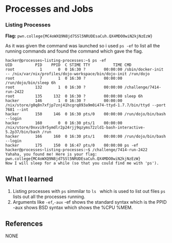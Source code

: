 # Processes and Jobs

### Listing Processes 

**Flag:** `pwn.college{MC4oWXQ9N8jd7SSl5NRUDEsaCuh.QX4MDO0wiN2kjNzEzW}`

As it was given the command was launched so i used `ps -ef` to list all the running commands and found the command which gave the flag. 

```
hacker@processes~listing-processes:~$ ps -ef
UID          PID    PPID  C STIME TTY          TIME CMD
root           1       0  0 16:30 ?        00:00:00 /sbin/docker-init -- /nix/var/nix/profiles/dojo-workspace/bin/dojo-init /run/dojo
root           7       1  0 16:30 ?        00:00:00 /run/dojo/bin/sleep 6h
root         132       1  0 16:30 ?        00:00:00 /challenge/7414-run-2422
root         135     132  0 16:30 ?        00:00:00 sleep 6h
hacker       146       1  0 16:30 ?        00:00:00 /nix/store/g0q8n7xfjp7znj41hcgrq893a9m0i474-ttyd-1.7.7/bin/ttyd --port 7681 --int
hacker       150     146  0 16:30 pts/0    00:00:00 /run/dojo/bin/bash --login
hacker       160       0  0 16:30 pts/1    00:00:00 /nix/store/0nxvi9r5ymdlr2p24rjj9qzyms72zld1-bash-interactive-5.2p37/bin/bash /run
hacker       166     160  0 16:30 pts/1    00:00:00 /run/dojo/bin/bash --login
hacker       175     150  0 16:47 pts/0    00:00:00 ps -ef
hacker@processes~listing-processes:~$ /challenge/7414-run-2422
Yahaha, you found me! Here is your flag:
pwn.college{MC4oWXQ9N8jd7SSl5NRUDEsaCuh.QX4MDO0wiN2kjNzEzW}
Now I will sleep for a while (so that you could find me with 'ps').
```

## What I learned

1. Listing processes with `ps` simmilar to `ls ` which is used to list out files `ps` lists out all the processes running.
2. Arguments like `-ef`,`-aux` 
    -ef shows the standard syntax which is the PPID 
    -aux shows BSD syntax which shows the %CPU %MEM.

## References

NONE
